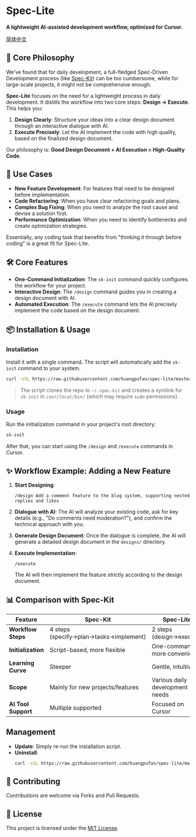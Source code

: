 # Spec-Lite

**A lightweight AI-assisted development workflow, optimized for Cursor.**

[简体中文](./README.md)

## 🎯 Core Philosophy

We've found that for daily development, a full-fledged Spec-Driven Development process (like [Spec-Kit](https://github.com/github/spec-kit)) can be too cumbersome, while for large-scale projects, it might not be comprehensive enough.

**Spec-Lite** focuses on the need for a lightweight process in daily development. It distills the workflow into two core steps: **Design → Execute**. This helps you:

1.  **Design Clearly**: Structure your ideas into a clear design document through an interactive dialogue with AI.
2.  **Execute Precisely**: Let the AI implement the code with high quality, based on the finalized design document.

Our philosophy is: **Good Design Document + AI Execution = High-Quality Code**.

## 🚀 Use Cases

- **New Feature Development**: For features that need to be designed before implementation.
- **Code Refactoring**: When you have clear refactoring goals and plans.
- **Complex Bug Fixing**: When you need to analyze the root cause and devise a solution first.
- **Performance Optimization**: When you need to identify bottlenecks and create optimization strategies.

Essentially, any coding task that benefits from "thinking it through before coding" is a great fit for Spec-Lite.

## 🛠️ Core Features

- **One-Command Initialization**: The `sk-init` command quickly configures the workflow for your project.
- **Interactive Design**: The `/design` command guides you in creating a design document with AI.
- **Automated Execution**: The `/execute` command lets the AI precisely implement the code based on the design document.

## 📦 Installation & Usage

### Installation

Install it with a single command. The script will automatically add the `sk-init` command to your system.

```bash
curl -sSL https://raw.githubusercontent.com/huangpufan/spec-lite/master/install.sh | bash
```
> The script clones the repo to `~/.spec-kit` and creates a symlink for `sk-init` in `/usr/local/bin/` (which may require `sudo` permissions).

### Usage

Run the initialization command in your project's root directory:

```bash
sk-init
```

After that, you can start using the `/design` and `/execute` commands in Cursor.

## ✨ Workflow Example: Adding a New Feature

1.  **Start Designing**:
    ```
    /design Add a comment feature to the blog system, supporting nested replies and likes
    ```

2.  **Dialogue with AI**: The AI will analyze your existing code, ask for key details (e.g., "Do comments need moderation?"), and confirm the technical approach with you.

3.  **Generate Design Document**: Once the dialogue is complete, the AI will generate a detailed design document in the `designs/` directory.

4.  **Execute Implementation**:
    ```
    /execute
    ```
    The AI will then implement the feature strictly according to the design document.

## 📊 Comparison with Spec-Kit

| Feature | Spec-Kit | Spec-Lite |
|---|---|---|
| **Workflow Steps** | 4 steps (specify→plan→tasks→implement) | 2 steps (design→execute) |
| **Initialization** | Script-based, more flexible | One-command, more convenient |
| **Learning Curve** | Steeper | Gentle, intuitive |
| **Scope** | Mainly for new projects/features | Various daily development needs |
| **AI Tool Support** | Multiple supported | Focused on Cursor |

## Management

- **Update**: Simply re-run the installation script.
- **Uninstall**:
  ```bash
  curl -sSL https://raw.githubusercontent.com/huangpufan/spec-lite/master/uninstall.sh | bash
  ```

## 🤝 Contributing

Contributions are welcome via Forks and Pull Requests.

## 📝 License

This project is licensed under the [MIT License](LICENSE).
